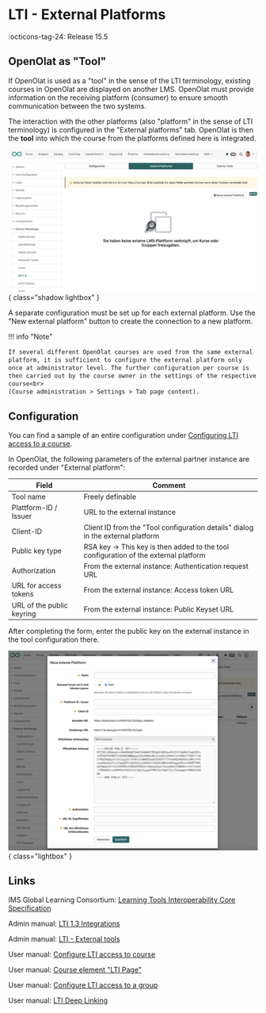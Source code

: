 # LTI - External Platforms

:octicons-tag-24: Release 15.5


## OpenOlat as "Tool"

If OpenOlat is used as a "tool" in the sense of the LTI terminology, existing courses in OpenOlat are displayed on another LMS. OpenOlat must provide information on the receiving platform (consumer) to ensure smooth communication between the two systems.

The interaction with the other platforms (also "platform" in the sense of LTI terminology) is configured in the "External platforms" tab. OpenOlat is then the **tool** into which the course from the platforms defined here is integrated.

![LTI_admin_config_v1_de.png](assets/LTI_admin_platform_v1_de.png){ class="shadow lightbox" }

A separate configuration must be set up for each external platform. Use the "New external platform" button to create the connection to a new platform.

!!! info "Note"

	If several different OpenOlat courses are used from the same external platform, it is sufficient to configure the external platform only once at administrator level. The further configuration per course is then carried out by the course owner in the settings of the respective course<br>
	(Course administration > Settings > Tab page content).


## Configuration

You can find a sample of an entire configuration under [Configuring LTI access to a course](../../manual_user/learningresources/LTI_Share_courses.md).

In OpenOlat, the following parameters of the external partner instance are recorded under "External platform":

| Field					| Comment |
| --------------------- | ---------------------------------------------- |
| Tool name				| Freely definable |
| Plattform-ID / Issuer	| URL to the external instance |
| Client-ID				| Client ID from the "Tool configuration details" dialog in the external platform |
| Public key type | RSA key -> This key is then added to the tool configuration of the external platform |
| Authorization	 		| From the external instance: Authentication request URL |
| URL for access tokens	| From the external instance: Access token URL |
| URL of the public keyring | From the external instance: Public Keyset URL |

After completing the form, enter the public key on the external instance in the tool configuration there.

![LTI_admin_platform_config_v1_de.png](assets/LTI_admin_platform_config_v1_de.png){ class="lightbox" }



## Links

IMS Global Learning Consortium: [Learning Tools Interoperability Core Specification](http://www.imsglobal.org/spec/lti/v1p3/)

Admin manual: [LTI 1.3 Integrations](../administration/LTI_Integrations.md)

Admin manual: [LTI - External tools](../administration/LTI_External_tools.md)

User manual: [Configure LTI access to course](../../manual_user/learningresources/LTI_Share_courses.md)

User manual: [Course element "LTI Page"](../../manual_user/learningresources/Course_Element_LTI_Page.md)

User manual: [Configure LTI access to a group](../../manual_user/groups/LTI_Share_groups.md)

User manual: [LTI Deep Linking](../administration/LTI_Deeplinking.de.md)

